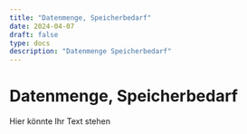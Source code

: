 ```yaml
---
title: "Datenmenge, Speicherbedarf"
date: 2024-04-07
draft: false
type: docs
description: "Datenmenge Speicherbedarf"
---
```


# Datenmenge, Speicherbedarf

Hier könnte Ihr Text stehen
